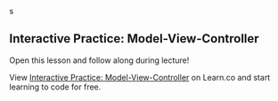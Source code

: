 s

## Interactive Practice: Model-View-Controller

Open this lesson and follow along during lecture!

<p data-visibility='hidden'>View <a href='https://learn.co/lessons/hs-mvc-interactive-practice' title='Interactive Practice: Model-View-Controller'>Interactive Practice: Model-View-Controller</a> on Learn.co and start learning to code for free.</p>
